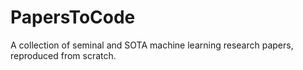 # PapersToCode

A collection of seminal and SOTA machine learning research papers, reproduced from scratch.
